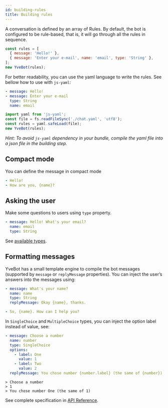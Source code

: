```yaml
---
id: building-rules
title: Building rules
---
```


A conversation is defined by an array of Rules. By default, the bot is configured to be rule-based, that is, it will go through all the rules in sequence.

```javascript
const rules = [
  { message: 'Hello!' },
  { message: 'Enter your e-mail', name: 'email', type: 'String' },
];
new YveBot(rules);
```

For better readability, you can use the yaml language to write the rules. See bellow how to use with `js-yaml`:

```yaml
- message: Hello!
- message: Enter your e-mail
  type: String
  name: email
```

```javascript
import yaml from 'js-yaml';
const file = fs.readFileSync('./chat.yaml', 'utf8');
const rules = yaml.safeLoad(file);
new YveBot(rules);
```

*Hint: To avoid `js-yaml` dependency in your bundle, compile the yaml file into a json file in the building step.*

## Compact mode

You can define the message in compact mode
```yaml
- Hello!
- How are you, {name}?
```

## Asking the user

Make some questions to users using `type` property.
```yaml
- message: Hello! What's your email?
  name: email
  type: String
```

See [available types](/docs/api).


## Formatting messages

YveBot has a small template engine to compile the bot messages (supported by `message` or `replyMessage` properties).
You can inject the user’s answers into the messages using:

```yaml
- message: What's your name?
  name: name
  type: String
  replyMessage: Okay {name}, thanks.

- So, {name}. How can I help you?
```

In `SingleChoice` and `MultipleChoice` types, you can inject the option label instead of value, see:

```yaml
- message: Choose a number
  name: number
  type: SingleChoice
  options:
    - label: One
      value: 1
    - label: Two
      value: 2
  replyMessage: You chose number {number.label} (the same of {number})
```

```
> Choose a number
> 1
> You chose number One (the same of 1)
```

See complete specification in [API Reference](api-reference.md).

